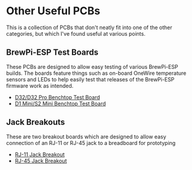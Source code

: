 # Other Useful PCBs

This is a collection of PCBs that don't neatly fit into one of the other categories, but which I've found useful at various points. 


## BrewPi-ESP Test Boards

These PCBs are designed to allow easy testing of various BrewPi-ESP builds. The boards feature things such as on-board OneWire temperature sensors and LEDs to help easily test that releases of the BrewPi-ESP firmware work as intended.

- [D32/D32 Pro Benchtop Test Board](BrewPi%20Test%20Boards/D32%20Pro%20Benchtop%20Test%20Board.md)
- [D1 Mini/S2 Mini Benchtop Test Board](BrewPi%20Test%20Boards/S2%20Mini%20Benchtop%20Test%20Board.md)


## Jack Breakouts

These are two breakout boards which are designed to allow easy connection of an RJ-11 or RJ-45 jack to a breadboard for prototyping

- [RJ-11 Jack Breakout](RJ-11%20Jack%20Breakout/README.md)
- [RJ-45 Jack Breakout](RJ-45%20Jack%20Breakout/README.md)